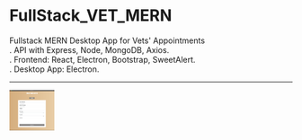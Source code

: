 # FullStack_VET_MERN
Fullstack MERN Desktop App for Vets' Appointments<br/>
.  API with Express, Node, MongoDB, Axios.<br/>
.  Frontend:  React,  Electron, Bootstrap, SweetAlert.<br/>
.  Desktop App: Electron.<br/>
<hr/>
<img src="1.png" width="80"> 
